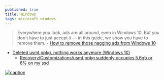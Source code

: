 ```yaml
---
published: true
title: Windows
tags: microsoft windows
---
```

> Everywhere you look, ads are all around, even in Windows 10. But you don't have to just accept it — in this guide, we show you have to remove them. - [How to remove those nagging ads from Windows 10](https://www.minitool.com/news/remove-block-ads-windows-10.html)

- [Deleted usmt.ppkg, nothing works anymore (Windows 10)](https://superuser.com/questions/1517095/deleted-usmt-ppkg-nothing-works-anymore-windows-10)
	- [Recovery/Customizations/usmt.ppkg suddenly occupies 5.6gb or 6% on my ssd ](https://answers.microsoft.com/en-us/windows/forum/all/recoverycustomizationsusmtppkg-suddenly-occupies/9f7eaafa-1e6d-4ed4-822f-4ae68317da61)

[![caption](https://upload.wikimedia.org/wikipedia/commons/thumb/e/ed/Windows_Version_History.svg/1024px-Windows_Version_History.svg.png)](https://en.wikipedia.org/wiki/List_of_Microsoft_Windows_versions#/media/File:Windows_Version_History.svg)
